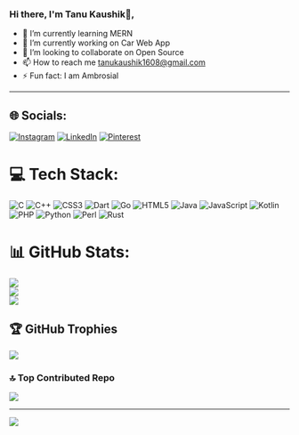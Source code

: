 ### Hi there, I'm Tanu Kaushik👦,
* 🌱 I’m currently learning MERN
* 🔭 I’m currently working on Car Web App
* 💞️ I’m looking to collaborate on Open Source
* 📫 How to reach me tanukaushik1608@gmail.com
* ⚡ Fun fact: I am Ambrosial
 <hr>

## 🌐 Socials:
[![Instagram](https://img.shields.io/badge/Instagram-%23E4405F.svg?logo=Instagram&logoColor=white)](https://instagram.com/tkaushik2003) [![LinkedIn](https://img.shields.io/badge/LinkedIn-%230077B5.svg?logo=linkedin&logoColor=white)](https://linkedin.com/in/in/tanu-kaushik-b00862240) [![Pinterest](https://img.shields.io/badge/Pinterest-%23E60023.svg?logo=Pinterest&logoColor=white)](https://pinterest.com/@tannukaushik7822) 

# 💻 Tech Stack:
![C](https://img.shields.io/badge/c-%2300599C.svg?style=for-the-badge&logo=c&logoColor=white) ![C++](https://img.shields.io/badge/c++-%2300599C.svg?style=for-the-badge&logo=c%2B%2B&logoColor=white) ![CSS3](https://img.shields.io/badge/css3-%231572B6.svg?style=for-the-badge&logo=css3&logoColor=white) ![Dart](https://img.shields.io/badge/dart-%230175C2.svg?style=for-the-badge&logo=dart&logoColor=white) ![Go](https://img.shields.io/badge/go-%2300ADD8.svg?style=for-the-badge&logo=go&logoColor=white) ![HTML5](https://img.shields.io/badge/html5-%23E34F26.svg?style=for-the-badge&logo=html5&logoColor=white) ![Java](https://img.shields.io/badge/java-%23ED8B00.svg?style=for-the-badge&logo=java&logoColor=white) ![JavaScript](https://img.shields.io/badge/javascript-%23323330.svg?style=for-the-badge&logo=javascript&logoColor=%23F7DF1E) ![Kotlin](https://img.shields.io/badge/kotlin-%230095D5.svg?style=for-the-badge&logo=kotlin&logoColor=white) ![PHP](https://img.shields.io/badge/php-%23777BB4.svg?style=for-the-badge&logo=php&logoColor=white) ![Python](https://img.shields.io/badge/python-3670A0?style=for-the-badge&logo=python&logoColor=ffdd54) ![Perl](https://img.shields.io/badge/perl-%2339457E.svg?style=for-the-badge&logo=perl&logoColor=white) ![Rust](https://img.shields.io/badge/rust-%23000000.svg?style=for-the-badge&logo=rust&logoColor=white) 

# 📊 GitHub Stats:
![](https://github-readme-stats.vercel.app/api?username=beyound3d&theme=radical&hide_border=false&include_all_commits=true&count_private=true)<br/>
![](https://github-readme-streak-stats.herokuapp.com/?user=beyound3d&theme=radical&hide_border=false)<br/>
![](https://github-readme-stats.vercel.app/api/top-langs/?username=beyound3d&theme=radical&hide_border=false&include_all_commits=true&count_private=true&layout=compact)

## 🏆 GitHub Trophies
![](https://github-profile-trophy.vercel.app/?username=beyound3d&theme=radical&no-frame=false&no-bg=true&margin-w=4)

### 🔝 Top Contributed Repo
![](https://github-contributor-stats.vercel.app/api?username=beyound3d&limit=5&theme=dracula&combine_all_yearly_contributions=true)

---
[![](https://visitcount.itsvg.in/api?id=beyound3d&icon=0&color=0)](https://visitcount.itsvg.in)

<!-- Proudly created with GPRM ( https://gprm.itsvg.in ) -->
